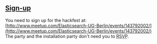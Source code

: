## [Sign-up](http://www.meetup.com/Elasticsearch-UG-Berlin/events/143792002/)

You need to sign up for the hackfest at:  
[http://www.meetup.com/Elasticsearch-UG-Berlin/events/143792002/](http://www.meetup.com/Elasticsearch-UG-Berlin/events/143792002/)  
The party and the installation party don't need you to <abbr title="request for responses (French: répondez s'il vous plaît)">RSVP</abbr>.
